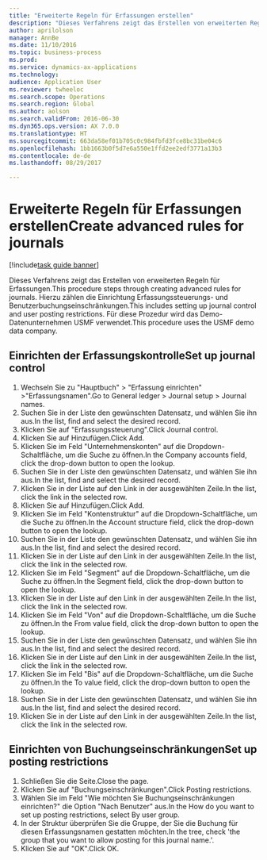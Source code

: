```yaml
--- 
title: "Erweiterte Regeln für Erfassungen erstellen"
description: "Dieses Verfahrens zeigt das Erstellen von erweiterten Regeln für Erfassungen."
author: aprilolson
manager: AnnBe
ms.date: 11/10/2016
ms.topic: business-process
ms.prod: 
ms.service: dynamics-ax-applications
ms.technology: 
audience: Application User
ms.reviewer: twheeloc
ms.search.scope: Operations
ms.search.region: Global
ms.author: aolson
ms.search.validFrom: 2016-06-30
ms.dyn365.ops.version: AX 7.0.0
ms.translationtype: HT
ms.sourcegitcommit: 663da58ef01b705c0c984fbfd3fce8bc31be04c6
ms.openlocfilehash: 1bb1663b0f5d7e6a550e1ffd2ee2edf3771a13b3
ms.contentlocale: de-de
ms.lasthandoff: 08/29/2017

---
```

# <a name="create-advanced-rules-for-journals"></a><span data-ttu-id="d69f5-103">Erweiterte Regeln für Erfassungen erstellen</span><span class="sxs-lookup"><span data-stu-id="d69f5-103">Create advanced rules for journals</span></span>

[!include[task guide banner](../../includes/task-guide-banner.md)]

<span data-ttu-id="d69f5-104">Dieses Verfahrens zeigt das Erstellen von erweiterten Regeln für Erfassungen.</span><span class="sxs-lookup"><span data-stu-id="d69f5-104">This procedure steps through creating advanced rules for journals.</span></span> <span data-ttu-id="d69f5-105">Hierzu zählen die Einrichtung Erfassungssteuerungs- und Benutzerbuchungseinschränkungen.</span><span class="sxs-lookup"><span data-stu-id="d69f5-105">This includes setting up journal control and user posting restrictions.</span></span> <span data-ttu-id="d69f5-106">Für diese Prozedur wird das Demo-Datenunternehmen USMF verwendet.</span><span class="sxs-lookup"><span data-stu-id="d69f5-106">This procedure uses the USMF demo data company.</span></span>


## <a name="set-up-journal-control"></a><span data-ttu-id="d69f5-107">Einrichten der Erfassungskontrolle</span><span class="sxs-lookup"><span data-stu-id="d69f5-107">Set up journal control</span></span>
1. <span data-ttu-id="d69f5-108">Wechseln Sie zu "Hauptbuch" > "Erfassung einrichten" >"Erfassungsnamen".</span><span class="sxs-lookup"><span data-stu-id="d69f5-108">Go to General ledger > Journal setup > Journal names.</span></span>
2. <span data-ttu-id="d69f5-109">Suchen Sie in der Liste den gewünschten Datensatz, und wählen Sie ihn aus.</span><span class="sxs-lookup"><span data-stu-id="d69f5-109">In the list, find and select the desired record.</span></span>
3. <span data-ttu-id="d69f5-110">Klicken Sie auf "Erfassungssteuerung".</span><span class="sxs-lookup"><span data-stu-id="d69f5-110">Click Journal control.</span></span>
4. <span data-ttu-id="d69f5-111">Klicken Sie auf Hinzufügen.</span><span class="sxs-lookup"><span data-stu-id="d69f5-111">Click Add.</span></span>
5. <span data-ttu-id="d69f5-112">Klicken Sie im Feld "Unternehmenskonten" auf die Dropdown-Schaltfläche, um die Suche zu öffnen.</span><span class="sxs-lookup"><span data-stu-id="d69f5-112">In the Company accounts field, click the drop-down button to open the lookup.</span></span>
6. <span data-ttu-id="d69f5-113">Suchen Sie in der Liste den gewünschten Datensatz, und wählen Sie ihn aus.</span><span class="sxs-lookup"><span data-stu-id="d69f5-113">In the list, find and select the desired record.</span></span>
7. <span data-ttu-id="d69f5-114">Klicken Sie in der Liste auf den Link in der ausgewählten Zeile.</span><span class="sxs-lookup"><span data-stu-id="d69f5-114">In the list, click the link in the selected row.</span></span>
8. <span data-ttu-id="d69f5-115">Klicken Sie auf Hinzufügen.</span><span class="sxs-lookup"><span data-stu-id="d69f5-115">Click Add.</span></span>
9. <span data-ttu-id="d69f5-116">Klicken Sie im Feld "Kontenstruktur" auf die Dropdown-Schaltfläche, um die Suche zu öffnen.</span><span class="sxs-lookup"><span data-stu-id="d69f5-116">In the Account structure field, click the drop-down button to open the lookup.</span></span>
10. <span data-ttu-id="d69f5-117">Suchen Sie in der Liste den gewünschten Datensatz, und wählen Sie ihn aus.</span><span class="sxs-lookup"><span data-stu-id="d69f5-117">In the list, find and select the desired record.</span></span>
11. <span data-ttu-id="d69f5-118">Klicken Sie in der Liste auf den Link in der ausgewählten Zeile.</span><span class="sxs-lookup"><span data-stu-id="d69f5-118">In the list, click the link in the selected row.</span></span>
12. <span data-ttu-id="d69f5-119">Klicken Sie im Feld "Segment" auf die Dropdown-Schaltfläche, um die Suche zu öffnen.</span><span class="sxs-lookup"><span data-stu-id="d69f5-119">In the Segment field, click the drop-down button to open the lookup.</span></span>
13. <span data-ttu-id="d69f5-120">Klicken Sie in der Liste auf den Link in der ausgewählten Zeile.</span><span class="sxs-lookup"><span data-stu-id="d69f5-120">In the list, click the link in the selected row.</span></span>
14. <span data-ttu-id="d69f5-121">Klicken Sie im Feld "Von" auf die Dropdown-Schaltfläche, um die Suche zu öffnen.</span><span class="sxs-lookup"><span data-stu-id="d69f5-121">In the From value field, click the drop-down button to open the lookup.</span></span>
15. <span data-ttu-id="d69f5-122">Suchen Sie in der Liste den gewünschten Datensatz, und wählen Sie ihn aus.</span><span class="sxs-lookup"><span data-stu-id="d69f5-122">In the list, find and select the desired record.</span></span>
16. <span data-ttu-id="d69f5-123">Klicken Sie in der Liste auf den Link in der ausgewählten Zeile.</span><span class="sxs-lookup"><span data-stu-id="d69f5-123">In the list, click the link in the selected row.</span></span>
17. <span data-ttu-id="d69f5-124">Klicken Sie im Feld "Bis" auf die Dropdown-Schaltfläche, um die Suche zu öffnen.</span><span class="sxs-lookup"><span data-stu-id="d69f5-124">In the To value field, click the drop-down button to open the lookup.</span></span>
18. <span data-ttu-id="d69f5-125">Suchen Sie in der Liste den gewünschten Datensatz, und wählen Sie ihn aus.</span><span class="sxs-lookup"><span data-stu-id="d69f5-125">In the list, find and select the desired record.</span></span>
19. <span data-ttu-id="d69f5-126">Klicken Sie in der Liste auf den Link in der ausgewählten Zeile.</span><span class="sxs-lookup"><span data-stu-id="d69f5-126">In the list, click the link in the selected row.</span></span>

## <a name="set-up-posting-restrictions"></a><span data-ttu-id="d69f5-127">Einrichten von Buchungseinschränkungen</span><span class="sxs-lookup"><span data-stu-id="d69f5-127">Set up posting restrictions</span></span>
1. <span data-ttu-id="d69f5-128">Schließen Sie die Seite.</span><span class="sxs-lookup"><span data-stu-id="d69f5-128">Close the page.</span></span>
2. <span data-ttu-id="d69f5-129">Klicken Sie auf "Buchungseinschränkungen".</span><span class="sxs-lookup"><span data-stu-id="d69f5-129">Click Posting restrictions.</span></span>
3. <span data-ttu-id="d69f5-130">Wählen Sie im Feld "Wie möchten Sie Buchungseinschränkungen einrichten?" die Option "Nach Benutzer" aus.</span><span class="sxs-lookup"><span data-stu-id="d69f5-130">In the How do you want to set up posting restrictions, select By user group.</span></span>
4. <span data-ttu-id="d69f5-131">In der Struktur überprüfen Sie die Gruppe, der Sie die Buchung für diesen Erfassungsnamen gestatten möchten.</span><span class="sxs-lookup"><span data-stu-id="d69f5-131">In the tree, check 'the group that you want to allow posting for this journal name.'.</span></span>
5. <span data-ttu-id="d69f5-132">Klicken Sie auf "OK".</span><span class="sxs-lookup"><span data-stu-id="d69f5-132">Click OK.</span></span>


